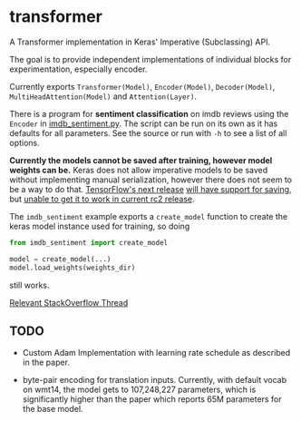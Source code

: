 # transformer

A Transformer implementation in Keras' Imperative (Subclassing) API.

The goal is to provide independent implementations of individual blocks for experimentation, especially encoder.

Currently exports `Transformer(Model)`, `Encoder(Model)`, `Decoder(Model)`, `MultiHeadAttention(Model)` and `Attention(Layer)`.

There is a program for __sentiment classification__ on imdb reviews using the `Encoder` in [imdb_sentiment.py](/imdb_sentiment.py). The script can be run on its own as it has defaults for all parameters. See the source or run with `-h` to see a list of all options.

__Currently the models cannot be saved after training, however model weights can be.__ Keras does not allow imperative models to be saved without implementing manual serialization, however there does not seem to be a way to do that. [TensorFlow's next release](https://github.com/tensorflow/tensorflow/blob/r1.13/RELEASE.md#bug-fixes-and-other-changes) [will have support for saving](https://www.tensorflow.org/versions/r1.13/api_docs/python/tf/contrib/saved_model/save_keras_model), but [unable to get it to work in current rc2 release](https://colab.research.google.com/gist/suyash/de8c6a386ff3a18c499aa441d5a13670).

The `imdb_sentiment` example exports a `create_model` function to create the keras model instance used for training, so doing

```py
from imdb_sentiment import create_model

model = create_model(...)
model.load_weights(weights_dir)
```

still works.

[Relevant StackOverflow Thread](https://stackoverflow.com/questions/51806852/cant-save-custom-subclassed-model)

## TODO

- Custom Adam Implementation with learning rate schedule as described in the paper.

- byte-pair encoding for translation inputs. Currently, with default vocab on wmt14, the model gets to 107,248,227 parameters, which is significantly higher than the paper which reports 65M parameters for the base model.
